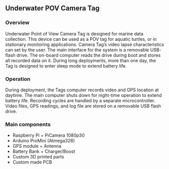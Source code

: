 ## Underwater POV Camera Tag
### Overview
Underwater Point of View Camera Tag is designed for marine data collection. This device can be used as
a POV tag for aquatic turtles, or in stationary monitoring applications. Camera Tag’s
video lapse characteristics can set by the user. The main interface for the system is a removable USB-
flash drive. The on-board computer reads the drive during boot and stores all recorded data on it. During
long deployments, more than one day, the Tag is designed to enter sleep mode to extend battery life.
### Operation
During deployment, the Tags computer records video and GPS location at daytime. The main computer shuts down for night-time operation to extend battery life. Recording cycles are handled by a separate microcontroller. Video files, GPS readings, and log file are stored on a removable USB flash drive.
### Main components
* Raspberry Pi + PiCamera 1080p30
* Arduino ProMini (Atmega328)
* GPS module + Antenna
* Battery Bank + Charger/Boost
* Custom 3D printed parts
* Custom made PCB

